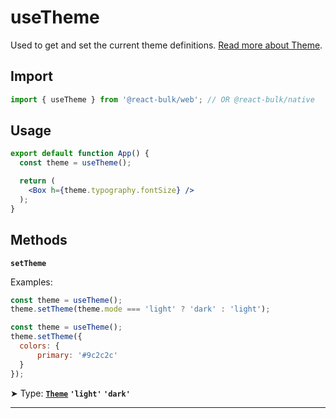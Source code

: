 # useTheme

Used to get and set the current theme definitions. [Read more about Theme](/docs/layout/theme).

## Import

```jsx
import { useTheme } from '@react-bulk/web'; // OR @react-bulk/native
```

## Usage

```jsx
export default function App() {
  const theme = useTheme();

  return (
    <Box h={theme.typography.fontSize} />
  );
}
```

## Methods

**`setTheme`**

Examples:

```jsx
const theme = useTheme();
theme.setTheme(theme.mode === 'light' ? 'dark' : 'light');
```

```jsx
const theme = useTheme();
theme.setTheme({
  colors: {
      primary: '#9c2c2c'
  }
});
```

➤ Type: **[`Theme`](/docs/layout/theme) `'light'` `'dark'`** <br/>

---
